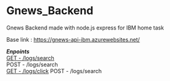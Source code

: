 # Gnews_Backend #
Gnews Backend made with node.js express for IBM home task

Base link : https://gnews-api-ibm.azurewebsites.net/

***Enpoints***<br/> 
[GET - /logs/search](https://gnews-api-ibm.azurewebsites.net/logs/search)<br/> 
POST - /logs/search<br/> 
[GET - /logs/click](https://gnews-api-ibm.azurewebsites.net/logs/click)
POST - /logs/search<br/> 
